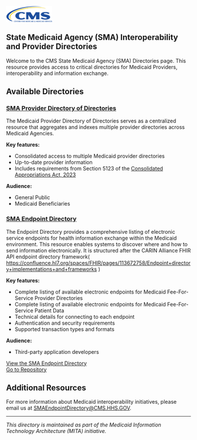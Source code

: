 
<img src="CMS.png" alt="CMS Logo" width="25%" style="vertical-align: middle;" />

## State Medicaid Agency (SMA) Interoperability and Provider Directories

Welcome to the CMS State Medicaid Agency (SMA) Directories page. This resource provides access to critical directories for Medicaid Providers, interoperability and information exchange.

## Available Directories

### [SMA Provider Directory of Directories](https://example.com/sma-provider-directory)

The Medicaid Provider Directory of Directories  serves as a centralized resource that aggregates and indexes multiple provider directories across Medicaid Agencies. 

**Key features:**

- Consolidated access to multiple Medicaid provider directories
- Up-to-date provider information
- Includes requirements from Section 5123 of the <a href="https://www.congress.gov/117/bills/hr2617/BILLS-117hr2617enr.pdf"> Consolidated Appropriations Act, 2023 </a>

**Audience:**

- General Public
- Medicaid Beneficiaries  


### [SMA Endpoint Directory](https://github.com/CMSgov/SMA-Endpoint-Directory)

The Endpoint Directory provides a comprehensive listing of electronic service endpoints for health information exchange within the Medicaid environment. This resource enables systems to discover where and how to send information electronically. It is structured after the CARIN Alliance FHIR API endpoint directory framework( https://confluence.hl7.org/spaces/FHIR/pages/113672758/Endpoint+directory+implementations+and+frameworks )

**Key features:**

- Complete listing of available electronic endpoints for Medicaid Fee-For-Service Provider Directories
- Complete listing of available electronic endpoints for Medicaid Fee-For-Service Patient Data
- Technical details for connecting to each endpoint
- Authentication and security requirements
- Supported transaction types and formats

**Audience:**
- Third-party application developers 

[View the SMA Endpoint Directory](https://github.com/CMSgov/SMA-Endpoint-Directory/blob/main/SMAEndpointDirectory.csv)\
[Go to Repository](https://github.com/CMSgov/SMA-Endpoint-Directory)

## Additional Resources

For more information about Medicaid interoperability initiatives, please email us at SMAEndpointDirectory@CMS.HHS.GOV.



---

*This directory is maintained as part of the Medicaid Information Technology Architecture (MITA) initiative.*
